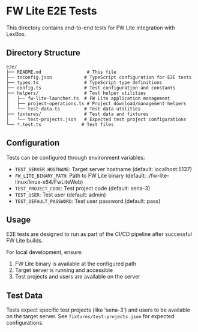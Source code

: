 # FW Lite E2E Tests

This directory contains end-to-end tests for FW Lite integration with LexBox.

## Directory Structure

```
e2e/
├── README.md                 # This file
├── tsconfig.json            # TypeScript configuration for E2E tests
├── types.ts                 # TypeScript type definitions
├── config.ts                # Test configuration and constants
├── helpers/                 # Test helper utilities
│   ├── fw-lite-launcher.ts  # FW Lite application management
│   ├── project-operations.ts # Project download/management helpers
│   └── test-data.ts         # Test data utilities
├── fixtures/                # Test data and fixtures
│   └── test-projects.json   # Expected test project configurations
└── *.test.ts               # Test files
```

## Configuration

Tests can be configured through environment variables:

- `TEST_SERVER_HOSTNAME`: Target server hostname (default: localhost:5137)
- `FW_LITE_BINARY_PATH`: Path to FW Lite binary (default: ./fw-lite-linux/linux-x64/FwLiteWeb)
- `TEST_PROJECT_CODE`: Test project code (default: sena-3)
- `TEST_USER`: Test user (default: admin)
- `TEST_DEFAULT_PASSWORD`: Test user password (default: pass)

## Usage

E2E tests are designed to run as part of the CI/CD pipeline after successful FW Lite builds.

For local development, ensure:
1. FW Lite binary is available at the configured path
2. Target server is running and accessible
3. Test projects and users are available on the server

## Test Data

Tests expect specific test projects (like 'sena-3') and users to be available on the target server. See `fixtures/test-projects.json` for expected configurations.
